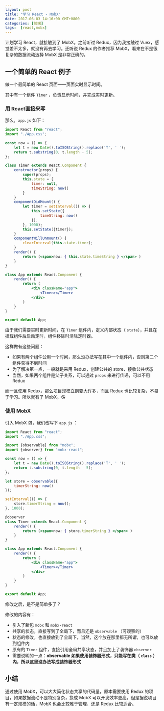 ```yaml
---
layout: post
title: "学习 React - MobX"
date: 2017-06-03 14:16:00 GMT+0800
categories: [前端]
tags:  [react,mobx]
---
```


计划学习 React，就接触到了 MobX。之前听过 Redux，因为我接触过 Vuex，感觉差不太多，就没有再去学习。还听说 Redux 的作者推荐 MobX，看来在不是很复杂的数据流动选择 MobX 是非常正确的。

<!-- more -->

## 一个简单的 React 例子

做一个最简单的 React 页面——页面实时显示时间。

其中有一个组件 `Timer` ，负责显示时间，并完成实时更新。

### 用 React直接来写

那么，`app.js` 如下：

```jsx
import React from "react";
import "./App.css";

const now = () => {
    let t = new Date().toISOString().replace('T', ' ');
    return t.substring(0, t.length - 5);
};

class Timer extends React.Component {
    constructor(props) {
        super(props);
        this.state = {
            timer: null,
            timeString: now()
        }
    }
    componentDidMount() {
        let timer = setInterval(() => {
            this.setState({
                timeString: now()
            });
        }, 1000);
        this.setState({timer});
    }
    componentWillUnmount() {
        clearInterval(this.state.timer);
    }
    render() {
        return (<span>now: { this.state.timeString } </span> )
    }
}

class App extends React.Component {
    render() {
        return (
            <div className="app">
                <Timer></Timer>
            </div>
        )
    }
}

export default App;
```

由于我们需要实时更新时间，在 `Timer` 组件内，定义内部状态（ `state`），并且在挂载组件后启动定时，组件移除时清除定时器。

这样做有这些问题：

- 如果有两个组件公用一个时间，那么没办法写在其中一个组件内，否则第二个组件获得不到时间
- 为了解决第一点，一般就是采用 Redux，创建公共的 store，接收公共状态
- 当然，如果两个组件是父子关系，可以通过 `props` 来进行传递，可以不用 Redux

而一旦使用 Redux，那么项目规模立刻变大许多，而且 Redux 也比较复杂，不易于学习。所以就有了 MobX。😘

### 使用 MobX

引入 MobX 包，我们改写下 `app.js` ：

```jsx
import React from "react";
import "./App.css";

import {observable} from "mobx";
import {observer} from "mobx-react";

const now = () => {
    let t = new Date().toISOString().replace('T', ' ');
    return t.substring(0, t.length - 5);
};

let store = observable({
    timerString: now()
});

setInterval(() => {
    store.timerString = now();
}, 1000);

@observer
class Timer extends React.Component {
    render() {
        return (<span>now: { store.timerString } </span> )
    }
}

class App extends React.Component {
    render() {
        return (
            <div className="app">
                <Timer></Timer>
            </div>
        )
    }
}

export default App;
```

修改之后，是不是简单多了？

修改的内容有：

- 引入了新包 `mobx` 和 `mobx-react`
- 共享的状态，直接写到了全局下，而且还是 `observable` （可观察的）
- 状态的修改，也直接放到了全局下，当然，这个放在那里都无所谓，也可以放到组件内
- 原有的 `Timer` 组件，直接引用全局共享状态，并且加上了装饰器 `observer` 
- 需要说明的一点：**observable 如果使用装饰器形式，只能写在类（ `class` ）内，所以这里没办法写成装饰器形式**

## 小结

通过使用 MobX，可以大大简化状态共享的代码量，原本需要使用 Redux 的项目，如果数据流动不是特别复杂，换成 MobX 可以开发效率更高。但是据说项目有一定规模的话，MobX 也会比较难于管理，还是 Redux 比较适合。
